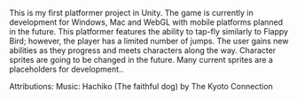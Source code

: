 This is my first platformer project in Unity. The game is currently in development for Windows, Mac and WebGL with mobile platforms planned in the future. This platformer features the ability to tap-fly similarly to Flappy Bird; however, the player has a limited number of jumps. The user gains new abilities as they progress and meets characters along the way. Character sprites are going to be changed in the future. Many current sprites are a placeholders for development..

Attributions:
Music: Hachiko (The faithful dog) by The Kyoto Connection
